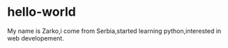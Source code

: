 # hello-world
My name is Zarko,i come from Serbia,started learning python,interested in web developement. 
